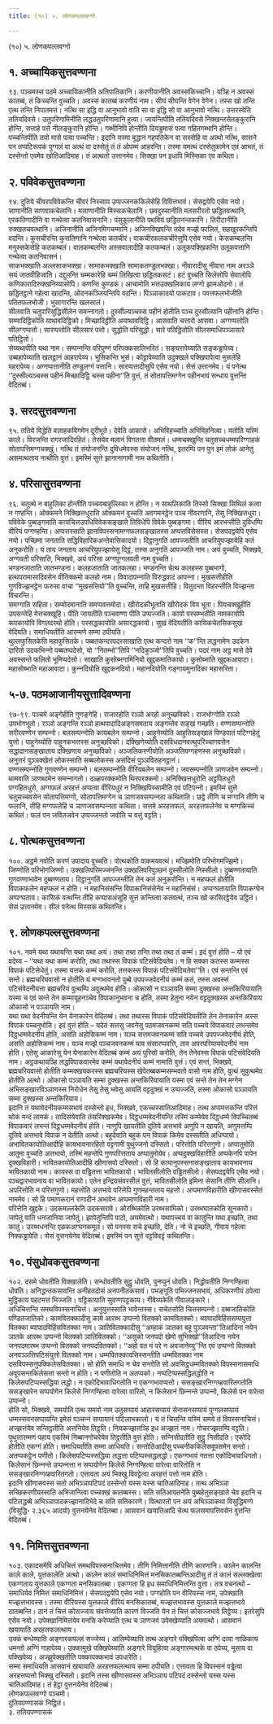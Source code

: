 ```yaml
---
title: (१०) ५. लोणकपल्‍लवग्गो

---
```

(१०) ५. लोणकपल्‍लवग्गो  


## १. अच्‍चायिकसुत्तवण्णना

९३. पञ्‍चमस्स पठमे अच्‍चायिकानीति अतिपातिकानि। करणीयानीति अवस्सकिच्‍चानि। यञ्हि न अवस्सं कातब्बं, तं किच्‍चन्ति वुच्‍चति। अवस्सं कातब्बं करणीयं नाम। सीघं सीघन्ति वेगेन वेगेन। तस्स खो तन्ति एत्थ तन्ति निपातमत्तं। नत्थि सा इद्धि वा आनुभावो वाति सा वा इद्धि सो वा आनुभावो नत्थि। उत्तरस्वेति ततियदिवसे। उतुपरिणामिनीति लद्धउतुपरिणामानि हुत्वा। जायन्तिपीति ततियदिवसे निक्खन्तसेतङ्कुरानि होन्ति, सत्ताहे पत्ते नीलङ्कुरानि होन्ति। गब्भीनिपि होन्तीति दियड्ढमासं पत्वा गहितगब्भानि होन्ति। पच्‍चन्तिपीति तयो मासे पत्वा पच्‍चन्ति। इदानि यस्मा बुद्धानं गहपतिकेन वा सस्सेहि वा अत्थो नत्थि, सासने पन तप्पटिरूपकं पुग्गलं वा अत्थं वा दस्सेतुं तं तं ओपम्मं आहरन्ति। तस्मा यमत्थं दस्सेतुकामेन एतं आभतं, तं दस्सेन्तो एवमेव खोतिआदिमाह। तं अत्थतो उत्तानमेव। सिक्खा पन इधापि मिस्सिका एव कथिता।  


## २. पविवेकसुत्तवण्णना

९४. दुतिये चीवरपविवेकन्ति चीवरं निस्साय उप्पज्‍जनककिलेसेहि विवित्तभावं। सेसद्वयेपि एसेव नयो। साणानीति साणवाकचेलानि। मसाणानीति मिस्सकचेलानि। छवदुस्सानीति मतसरीरतो छड्डितवत्थानि, एरकतिणादीनि वा गन्थेत्वा कतनिवासनानि। पंसुकूलानीति पथवियं छड्डितनन्तकानि। तिरीटानीति रुक्खतचवत्थानि। अजिनानीति अजिनमिगचम्मानि। अजिनक्खिपन्ति तदेव मज्झे फालितं, सहखुरकन्तिपि वदन्ति। कुसचीरन्ति कुसतिणानि गन्थेत्वा कतचीरं। वाकचीरफलकचीरेसुपि एसेव नयो। केसकम्बलन्ति मनुस्सकेसेहि कतकम्बलं। वालकम्बलन्ति अस्सवालादीहि कतकम्बलं। उलूकपक्खिकन्ति उलूकपत्तानि गन्थेत्वा कतनिवासनं।  
साकभक्खाति अल्‍लसाकभक्खा। सामाकभक्खाति सामाकतण्डुलभक्खा। नीवारादीसु नीवारा नाम अरञ्‍ञे सयं जातवीहिजाति। दद्दुलन्ति चम्मकारेहि चम्मं लिखित्वा छड्डितकसटं। हटं वुच्‍चति सिलेसोपि सेवालोपि कणिकारादिरुक्खनिय्यासोपि। कणन्ति कुण्डकं। आचामोति भत्तउक्खलिकाय लग्गो झामओदनो। तं छड्डितट्ठाने गहेत्वा खादन्ति, ओदनकञ्‍जियन्तिपि वदन्ति। पिञ्‍ञाकादयो पाकटाव। पवत्तफलभोजीति पतितफलभोजी। भुसागारन्ति खलसालं।  
सीलवाति चतुपारिसुद्धिसीलेन समन्‍नागतो। दुस्सील्यञ्‍चस्स पहीनं होतीति पञ्‍च दुस्सील्यानि पहीनानि होन्ति। सम्मादिट्ठिकोति याथावदिट्ठिको। मिच्छादिट्ठीति अयाथावदिट्ठि। आसवाति चत्तारो आसवा। अग्गप्पत्तोति सीलग्गप्पत्तो। सारप्पत्तोति सीलसारं पत्तो। सुद्धोति परिसुद्धो। सारे पतिट्ठितोति सीलसमाधिपञ्‍ञासारे पतिट्ठितो।  
सेय्यथापीति यथा नाम। सम्पन्‍नन्ति परिपुण्णं परिपक्‍कसालिभरितं। सङ्घरापेय्याति सङ्कड्ढापेय्य। उब्बहापेय्याति खलट्ठानं आहरापेय्य। भुसिकन्ति भुसं। कोट्टापेय्याति उदुक्खले पक्खिपापेत्वा मुसलेहि पहरापेय्य। अग्गप्पत्तानीति तण्डुलग्गं पत्तानि। सारप्पत्तादीसुपि एसेव नयो। सेसं उत्तानमेव। यं पनेत्थ ‘‘दुस्सील्यञ्‍चस्स पहीनं मिच्छादिट्ठि चस्स पहीना’’ति वुत्तं, तं सोतापत्तिमग्गेन पहीनभावं सन्धाय वुत्तन्ति वेदितब्बं।  


## ३. सरदसुत्तवण्णना

९५. ततिये विद्धेति वलाहकविगमेन दूरीभूते। देवेति आकासे। अभिविहच्‍चाति अभिविहनित्वा। यतोति यस्मिं काले। विरजन्ति रागरजादिरहितं। तेसंयेव मलानं विगतत्ता वीतमलं। धम्मचक्खुन्ति चतुसच्‍चधम्मपरिग्गाहकं सोतापत्तिमग्गचक्खुं। नत्थि तं संयोजनन्ति दुविधमेवस्स संयोजनं नत्थि, इतरम्पि पन पुन इमं लोकं आनेतुं असमत्थताय नत्थीति वुत्तं। इमस्मिं सुत्ते झानानागामी नाम कथितोति।  


## ४. परिसासुत्तवण्णना

९६. चतुत्थे न बाहुलिका होन्तीति पच्‍चयबाहुल्‍लिका न होन्ति। न साथलिकाति तिस्सो सिक्खा सिथिलं कत्वा न गण्हन्ति। ओक्‍कमने निक्खित्तधुराति ओक्‍कमनं वुच्‍चति अवगमनट्ठेन पञ्‍च नीवरणानि, तेसु निक्खित्तधुरा। पविवेके पुब्बङ्गमाति कायचित्तउपधिविवेकसङ्खाते तिविधेपि विवेके पुब्बङ्गमा। वीरियं आरभन्तीति दुविधम्पि वीरियं पग्गण्हन्ति। अप्पत्तस्साति झानविपस्सनामग्गफलसङ्खातस्स अप्पत्तविसेसस्स। सेसपदद्वयेपि एसेव नयो। पच्छिमा जनताति सद्धिविहारिकअन्तेवासिकादयो। दिट्ठानुगतिं आपज्‍जतीति आचरियुपज्झायेहि कतं अनुकरोति। यं ताय जनताय आचरियुपज्झायेसु दिट्ठं, तस्स अनुगतिं आपज्‍जति नाम। अयं वुच्‍चति, भिक्खवे, अग्गवती परिसाति, भिक्खवे, अयं परिसा अग्गपुग्गलवती नाम वुच्‍चति।  
भण्डनजाताति जातभण्डना। कलहजाताति जातकलहा। भण्डनन्ति चेत्थ कलहस्स पुब्बभागो, हत्थपरामासादिवसेन वीतिक्‍कमो कलहो नाम। विवादापन्‍नाति विरुद्धवादं आपन्‍ना। मुखसत्तीहीति गुणविज्झनट्ठेन फरुसा वाचा ‘‘मुखसत्तियो’’ति वुच्‍चन्ति, ताहि मुखसत्तीहि। वितुदन्ता विहरन्तीति विज्झन्ता विचरन्ति।  
समग्गाति सहिता। सम्मोदमानाति समप्पवत्तमोदा। खीरोदकीभूताति खीरोदकं विय भूता। पियचक्खूहीति उपसन्तेहि मेत्तचक्खूहि। पीति जायतीति पञ्‍चवण्णा पीति उप्पज्‍जति। कायो पस्सम्भतीति नामकायोपि रूपकायोपि विगतदरथो होति। पस्सद्धकायोति असारद्धकायो। सुखं वेदियतीति कायिकचेतसिकसुखं वेदियति। समाधियतीति आरम्मणे सम्मा ठपीयति।  
थुल्‍लफुसितकेति महाफुसितके। पब्बतकन्दरपदरसाखाति एत्थ कन्दरो नाम ‘‘क’’न्ति लद्धनामेन उदकेन दारितो उदकभिन्‍नो पब्बतप्पदेसो, यो ‘‘नितम्भो’’तिपि ‘‘नदिकुञ्‍जो’’तिपि वुच्‍चति। पदरं नाम अट्ठ मासे देवे अवस्सन्ते फलितो भूमिप्पदेसो। साखाति कुसोब्भगामिनियो खुद्दकमातिकायो। कुसोब्भाति खुद्दकआवाटा। महासोब्भाति महाआवाटा। कुन्‍नदियोति खुद्दकनदियो। महानदियोति गङ्गायमुनादिका महासरिता।  


## ५-७. पठमआजानीयसुत्तादिवण्णना

९७-९९. पञ्‍चमे अङ्गेहीति गुणङ्गेहि। राजारहोति रञ्‍ञो अरहो अनुच्छविको। राजभोग्गोति रञ्‍ञो उपभोगभूतो। रञ्‍ञो अङ्गन्ति रञ्‍ञो हत्थपादादिअङ्गसमताय अङ्गन्तेव सङ्खं गच्छति। वण्णसम्पन्‍नोति सरीरवण्णेन सम्पन्‍नो। बलसम्पन्‍नोति कायबलेन सम्पन्‍नो। आहुनेय्योति आहुतिसङ्खातं पिण्डपातं पटिग्गहेतुं युत्तो। पाहुनेय्योति पाहुनकभत्तस्स अनुच्छविको। दक्खिणेय्योति दसविधदानवत्थुपरिच्‍चागवसेन सद्धादानसङ्खाताय दक्खिणाय अनुच्छविको। अञ्‍जलिकरणीयोति अञ्‍जलिपग्गहणस्स अनुच्छविको। अनुत्तरं पुञ्‍ञक्खेत्तं लोकस्साति सब्बलोकस्स असदिसं पुञ्‍ञविरुहनट्ठानं।  
वण्णसम्पन्‍नोति गुणवण्णेन सम्पन्‍नो। बलसम्पन्‍नोति वीरियबलेन सम्पन्‍नो। जवसम्पन्‍नोति ञाणजवेन सम्पन्‍नो। थामवाति ञाणथामेन समन्‍नागतो। दळ्हपरक्‍कमोति थिरपरक्‍कमो। अनिक्खित्तधुरोति अट्ठपितधुरो पग्गहितधुरो, अग्गफलं अरहत्तं अप्पत्वा वीरियधुरं न निक्खिपिस्सामीति एवं पटिपन्‍नो। इमस्मिं सुत्ते चतुसच्‍चवसेन सोतापत्तिमग्गो, सोतापत्तिमग्गेन च ञाणजवसम्पन्‍नता कथिताति। छट्ठे तीणि च मग्गानि तीणि च फलानि, तीहि मग्गफलेहि च ञाणजवसम्पन्‍नता कथिता। सत्तमे अरहत्तफलं, अरहत्तफलेनेव च मग्गकिच्‍चं कथितं। फलं पन जवितजवेन उप्पज्‍जनतो जवोति च वत्तुं वट्टति।  


## ८. पोत्थकसुत्तवण्णना

१००. अट्ठमे नवोति करणं उपादाय वुच्‍चति। पोत्थकोति वाकमयवत्थं। मज्झिमोति परिभोगमज्झिमो। जिण्णोति परिभोगजिण्णो। उक्खलिपरिमज्‍जनन्ति उक्खलिपरिपुञ्छनं दुस्सीलोति निस्सीलो। दुब्बण्णतायाति गुणवण्णाभावेन दुब्बण्णताय। दिट्ठानुगतिं आपज्‍जन्तीति तेन कतं अनुकरोन्ति। न महप्फलं होतीति विपाकफलेन महप्फलं न होति। न महानिसंसन्ति विपाकानिसंसेनेव न महानिसंसं। अप्पग्घतायाति विपाकग्घेन अप्पग्घताय। कासिकं वत्थन्ति तीहि कप्पासअंसूहि सुत्तं कन्तित्वा कतवत्थं, तञ्‍च खो कासिरट्ठेयेव उट्ठितं। सेसं उत्तानमेव। सीलं पनेत्थ मिस्सकं कथितन्ति।  


## ९. लोणकपल्‍लसुत्तवण्णना

१०१. नवमे यथा यथायन्ति यथा यथा अयं। तथा तथा तन्ति तथा तथा तं कम्मं। इदं वुत्तं होति – यो एवं वदेय्य – ‘‘यथा यथा कम्मं करोति, तथा तथास्स विपाकं पटिसंवेदियतेव। न हि सक्‍का कतस्स कम्मस्स विपाकं पटिसेधेतुं। तस्मा यत्तकं कम्मं करोति, तत्तकस्स विपाकं पटिसंवेदियतेवा’’ति। एवं सन्तन्ति एवं सन्ते। ब्रह्मचरियवासो न होतीति यं मग्गभावनतो पुब्बे उपपज्‍जवेदनीयं कम्मं कतं, तस्स अवस्सं पटिसंवेदनीयत्ता ब्रह्मचरियं वुत्थम्पि अवुत्थमेव होति। ओकासो न पञ्‍ञायति सम्मा दुक्खस्स अन्तकिरियायाति यस्मा च एवं सन्ते तेन कम्मायूहनञ्‍चेव विपाकानुभवना च होति, तस्मा हेतुना नयेन वट्टदुक्खस्स अन्तकिरियाय ओकासो न पञ्‍ञायति नाम।  
यथा यथा वेदनीयन्ति येन येनाकारेन वेदितब्बं। तथा तथास्स विपाकं पटिसंवेदियतीति तेन तेनाकारेन अस्स विपाकं पच्‍चनुभोति। इदं वुत्तं होति – यदेतं सत्तसु जवनेसु पठमजवनकम्मं सति पच्‍चये विपाकवारं लभन्तमेव दिट्ठधम्मवेदनीयं होति, असति अहोसिकम्मं नाम। यञ्‍च सत्तमजवनकम्मं सति पच्‍चये उपपज्‍जवेदनीयं होति, असति अहोसिकम्मं नाम। यञ्‍च मज्झे पञ्‍चजवनकम्मं याव संसारप्पवत्ति, ताव अपरपरियायवेदनीयं नाम होति। एतेसु आकारेसु येन येनाकारेन वेदितब्बं कम्मं अयं पुरिसो करोति, तेन तेनेवस्स विपाकं पटिसंवेदियति नाम। अट्ठकथायञ्हि लद्धविपाकवारमेव कम्मं यथावेदनीयं कम्मं नामाति वुत्तं। एवं सन्तं, भिक्खवे, ब्रह्मचरियवासो होतीति कम्मक्खयकरस्स ब्रह्मचरियस्स खेपेतब्बकम्मसम्भवतो वासो नाम होति, वुत्थं सुवुत्थमेव होतीति अत्थो। ओकासो पञ्‍ञायति सम्मा दुक्खस्स अन्तकिरियायाति यस्मा एवं सन्ते तेन तेन मग्गेन अभिसङ्खारविञ्‍ञाणस्स निरोधेन तेसु तेसु भवेसु आयतिं वट्टदुक्खं न उप्पज्‍जति, तस्मा ओकासो पञ्‍ञायति सम्मा दुक्खस्स अन्तकिरियाय।  
इदानि तं यथावेदनीयकम्मसभावं दस्सेन्तो इध, भिक्खवे, एकच्‍चस्सातिआदिमाह। तत्थ अप्पमत्तकन्ति परित्तं थोकं मन्दं लामकं। तादिसंयेवाति तंसरिक्खकमेव। दिट्ठधम्मवेदनीयन्ति तस्मिं कम्मेयेव दिट्ठधम्मे विपच्‍चितब्बं विपाकवारं लभन्तं दिट्ठधम्मवेदनीयं होति। नाणुपि खायतीति दुतिये अत्तभावे अणुपि न खायति, अणुमत्तम्पि दुतिये अत्तभावे विपाकं न देतीति अत्थो। बहुदेवाति बहुकं पन विपाकं किमेव दस्सतीति अधिप्पायो। अभावितकायोतिआदीहि कायभावनारहितो वट्टगामी पुथुज्‍जनो दस्सितो। परित्तोति परित्तगुणो। अप्पातुमोति आतुमा वुच्‍चति अत्तभावो, तस्मिं महन्तेपि गुणपरित्तताय अप्पातुमोयेव। अप्पदुक्खविहारीति अप्पकेनपि पापेन दुक्खविहारी। भावितकायोतिआदीहि खीणासवो दस्सितो। सो हि कायानुपस्सनासङ्खाताय कायभावनाय भावितकायो नाम। कायस्स वा वड्ढितत्ता भावितकायो। भावितसीलोति वड्ढितसीलो। सेसपदद्वयेपि एसेव नयो। पञ्‍चद्वारभावनाय वा भावितकायो। एतेन इन्द्रियसंवरसीलं वुत्तं, भावितसीलोति इमिना सेसानि तीणि सीलानि। अपरित्तोति न परित्तगुणो। महत्तोति अत्तभावे परित्तेपि गुणमहन्तताय महत्तो। अप्पमाणविहारीति खीणासवस्सेतं नाममेव। सो हि पमाणकरानं रागादीनं अभावेन अप्पमाणविहारी नाम।  
परित्तेति खुद्दके। उदकमल्‍लकेति उदकसरावे। ओरब्भिकोति उरब्भसामिको। उरब्भघातकोति सूनकारो। जापेतुं वाति धनजानिया जापेतुं। झापेतुन्तिपि पाठो, अयमेवत्थो। यथापच्‍चयं वा कातुन्ति यथा इच्छति, तथा कातुं। उरब्भधनन्ति एळकअग्घनकमूलं। सो पनस्स सचे इच्छति, देति। नो चे इच्छति, गीवायं गहेत्वा निक्‍कड्ढापेति। सेसं वुत्तनयेनेव वेदितब्बं। इमस्मिं पन सुत्ते वट्टविवट्टं कथितन्ति।  


## १०. पंसुधोवकसुत्तवण्णना

१०२. दसमे धोवतीति विक्खालेति। सन्धोवतीति सुट्ठु धोवति, पुनप्पुनं धोवति। निद्धोवतीति निग्गण्हित्वा धोवति। अनिद्धन्तकसावन्ति अनीहतदोसं अनपनीतकसावं। पभङ्गूति पभिज्‍जनसभावं, अधिकरणीयं ठपेत्वा मुट्ठिकाय पहटमत्तं भिज्‍जति। पट्टिकायाति सुवण्णपट्टकाय। गीवेय्यकेति गीवालङ्कारे।  
अधिचित्तन्ति समथविपस्सनाचित्तं। अनुयुत्तस्साति भावेन्तस्स। सचेतसोति चित्तसम्पन्‍नो। दब्बजातिकोति पण्डितजातिको। कामवितक्‍कादीसु कामे आरब्भ उप्पन्‍नो वितक्‍को कामवितक्‍को। ब्यापादविहिंससम्पयुत्ता वितक्‍का ब्यापादविहिंसवितक्‍का नाम। ञातिवितक्‍कादीसु ‘‘अम्हाकं ञातका बहू पुञ्‍ञवन्ता’’तिआदिना नयेन ञातके आरब्भ उप्पन्‍नो वितक्‍को ञातिवितक्‍को। ‘‘असुको जनपदो खेमो सुभिक्खो’’तिआदिना नयेन जनपदमारब्भ उप्पन्‍नो वितक्‍को जनपदवितक्‍को। ‘‘अहो वत मं परे न अवजानेय्यु’’न्ति एवं उप्पन्‍नो वितक्‍को अनवञ्‍ञत्तिपटिसंयुत्तो वितक्‍को नाम। धम्मवितक्‍कावसिस्सन्तीति धम्मवितक्‍का नाम दसविपस्सनुपक्‍किलेसवितक्‍का। सो होति समाधि न चेव सन्तोति सो अवसिट्ठधम्मवितक्‍को विपस्सनासमाधि अवूपसन्तकिलेसत्ता सन्तो न होति। न पणीतोति न अतप्पको। नप्पटिप्पस्सद्धिलद्धोति न किलेसपटिप्पस्सद्धिया लद्धो। न एकोदिभावाधिगतोति न एकग्गभावप्पत्तो। ससङ्खारनिग्गय्हवारितगतोति ससङ्खारेन सप्पयोगेन किलेसे निग्गण्हित्वा वारेत्वा वारितो, न किलेसानं छिन्‍नन्ते उप्पन्‍नो, किलेसे पन वारेत्वा उप्पन्‍नो।  
होति सो, भिक्खवे, समयोति एत्थ समयो नाम उतुसप्पायं आहारसप्पायं सेनासनसप्पायं पुग्गलसप्पायं धम्मस्सवनसप्पायन्ति इमेसं पञ्‍चन्‍नं सप्पायानं पटिलाभकालो। यं तं चित्तन्ति यस्मिं समये तं विपस्सनाचित्तं। अज्झत्तंयेव सन्तिट्ठतीति अत्तनियेव तिट्ठति। नियकज्झत्तञ्हि इध अज्झत्तं नाम। गोचरज्झत्तम्पि वट्टति। पुथुत्तारम्मणं पहाय एकस्मिं निब्बानगोचरेयेव तिट्ठतीति वुत्तं होति। सन्‍निसीदतीति सुट्ठु निसीदति। एकोदि होतीति एकग्गं होति। समाधियतीति सम्मा आधियति। सन्तोतिआदीसु पच्‍चनीककिलेसवूपसमेन सन्तो। अतप्पकट्ठेन पणीतो। किलेसपटिप्पस्सद्धिया लद्धत्ता पटिप्पस्सद्धलद्धो। एकग्गभावं गतत्ता एकोदिभावाधिगतो। किलेसानं छिन्‍नन्ते उप्पन्‍नत्ता न सप्पयोगेन किलेसे निग्गण्हित्वा वारेत्वा वारितोति न ससङ्खारनिग्गय्हवारितगतो। एत्तावता अयं भिक्खु विवट्टेत्वा अरहत्तं पत्तो नाम होति।  
इदानि खीणासवस्स सतो अभिञ्‍ञापटिपदं दस्सेन्तो यस्स यस्स चातिआदिमाह। तत्थ अभिञ्‍ञा सच्छिकरणीयस्साति अभिजानित्वा पच्‍चक्खं कातब्बस्स। सति सतिआयतनेति पुब्बहेतुसङ्खाते चेव इदानि च पटिलद्धब्बे अभिञ्‍ञापादकज्झानादिभेदे च सति सतिकारणे। वित्थारतो पन अयं अभिञ्‍ञाकथा विसुद्धिमग्गे (विसुद्धि॰ २.३६५ आदयो) वुत्तनयेनेव वेदितब्बा। आसवानं खयातिआदि चेत्थ फलसमापत्तिवसेन वुत्तन्ति वेदितब्बं।  


## ११. निमित्तसुत्तवण्णना

१०३. एकादसमेपि अधिचित्तं समथविपस्सनाचित्तमेव। तीणि निमित्तानीति तीणि कारणानि। कालेन कालन्ति काले काले, युत्तकालेति अत्थो। कालेन कालं समाधिनिमित्तं मनसिकातब्बन्तिआदीसु तं तं कालं सल्‍लक्खेत्वा एकग्गताय युत्तकाले एकग्गता मनसिकातब्बा। एकग्गता हि इध समाधिनिमित्तन्ति वुत्ता। तत्र वचनत्थो – समाधियेव निमित्तं समाधिनिमित्तं। सेसपदद्वयेपि एसेव नयो। पग्गहोति पन वीरियस्स नामं, उपेक्खाति मज्झत्तभावस्स। तस्मा वीरियस्स युत्तकाले वीरियं मनसिकातब्बं, मज्झत्तभावस्स युत्तकाले मज्झत्तभावे ठातब्बन्ति। ठानं तं चित्तं कोसज्‍जाय संवत्तेय्याति कारणं विज्‍जति येन तं चित्तं कोसज्‍जभावे तिट्ठेय्य। इतरेसुपि एसेव नयो। उपेक्खानिमित्तंयेव मनसि करेय्याति एत्थ च ञाणजवं उपेक्खेय्याति अयमत्थो। आसवानं खयायाति अरहत्तफलत्थाय।  
उक्‍कं बन्धेय्याति अङ्गारकपल्‍लं सज्‍जेय्य। आलिम्पेय्याति तत्थ अङ्गारे पक्खिपित्वा अग्गिं दत्वा नाळिकाय धमन्तो अग्गिं गाहापेय्य। उक्‍कामुखे पक्खिपेय्याति अङ्गारे वियूहित्वा अङ्गारमत्थके वा ठपेय्य, मूसाय वा पक्खिपेय्य। अज्झुपेक्खतीति पक्‍कापक्‍कभावं उपधारेति।  
सम्मा समाधियति आसवानं खयायाति अरहत्तफलत्थाय सम्मा ठपीयति। एत्तावता हि विपस्सनं वड्ढेत्वा अरहत्तप्पत्तो भिक्खु दस्सितो। इदानि तस्स खीणासवस्स अभिञ्‍ञाय पटिपदं दस्सेन्तो यस्स यस्स चातिआदिमाह। तं हेट्ठा वुत्तनयेनेव वेदितब्बं।  
लोणकपल्‍लवग्गो पञ्‍चमो।  
दुतियपण्णासकं निट्ठितं।  
३. ततियपण्णासकं  